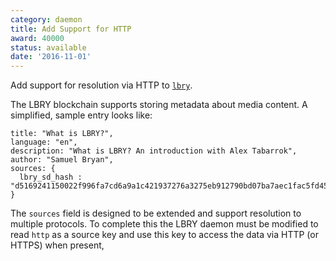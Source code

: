 ```yaml
---
category: daemon
title: Add Support for HTTP
award: 40000
status: available
date: '2016-11-01'
---
```


Add support for resolution via HTTP to [`lbry`](https://github.com/lbry).

The LBRY blockchain supports storing metadata about media content. A simplified, sample entry looks like:

```
title: "What is LBRY?",
language: "en",
description: "What is LBRY? An introduction with Alex Tabarrok",
author: "Samuel Bryan",
sources: {
  lbry_sd_hash : "d5169241150022f996fa7cd6a9a1c421937276a3275eb912790bd07ba7aec1fac5fd45431d226b8fb402691e79aeb24b"
}
```

The `sources` field is designed to be extended and support resolution to multiple protocols. To complete this the LBRY daemon must be modified to read `http` as a source key and use this key to access the data via HTTP (or HTTPS) when present,